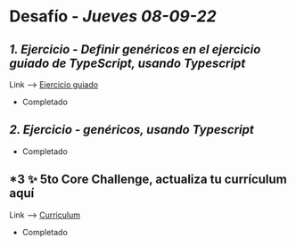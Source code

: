 # Desafío - *Jueves 08-09-22*

## *1. Ejercicio - Definir genéricos en el ejercicio guiado de TypeScript, usando Typescript*

Link --> [Ejercicio guiado](https://learn.microsoft.com/en-us/training/modules/typescript-generics/)

- Completado

## *2. Ejercicio - genéricos, usando Typescript*

- Completado

## *3 ✨ 5to Core Challenge, actualiza tu currículum aquí

Link --> [Curriculum](https://corecode.notion.site/CV-or-Resume-Boost-9092fff9f9cf4944a7c1717b11b09223)

- Completado
